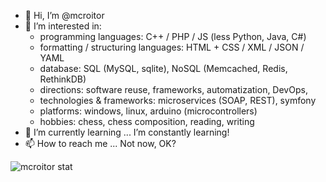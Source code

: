 - 👋 Hi, I’m @mcroitor
- 👀 I’m interested in:
  - programming languages: C++ / PHP / JS (less Python, Java, C#)
  - formatting / structuring languages: HTML + CSS / XML / JSON / YAML
  - database: SQL (MySQL, sqlite), NoSQL (Memcached, Redis, RethinkDB)
  - directions: software reuse, frameworks, automatization, DevOps, 
  - technologies & frameworks: microservices (SOAP, REST), symfony
  - platforms: windows, linux, arduino (microcontrollers)
  - hobbies: chess, chess composition, reading, writing
- 🌱 I’m currently learning ... I’m constantly learning!
- 📫 How to reach me ... Not now, OK?

![mcroitor stat](https://github-readme-stats.vercel.app/api?username=mcroitor&count_private=true&show_icons=true)
<!---
mcroitor/mcroitor is a ✨ special ✨ repository because its `README.md` (this file) appears on your GitHub profile.
You can click the Preview link to take a look at your changes.
--->
